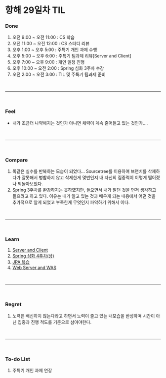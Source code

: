 # 항해 29일차 TIL

 ### Done
 1) 오전 9:00 ~ 오전 11:00 : CS 학습
 2) 오전 11:00 ~ 오전 12:00 : CS 스터디 리뷰
 3) 오후 1:00 ~ 오후 5:00 : 주특기 개인 과제 수행
 4) 오후 5:00 ~ 오후 6:00 : 주특기 팀과제 리뷰[Server and Client]
 5) 오후 7:00 ~ 오후 9:00 : 개인 일정 진행
 6) 오후 10:00 ~ 오전 2:00 : Spring 심화 3주차 수강 
 7) 오전 2:00 ~ 오전 3:00 : TIL 및 주특기 팀과제 준비

<br />
<hr>
<br />

### Feel
  - 내가 조금더 나약해지는 것인가 아니면 체력이 계속 줄어들고 있는 것인가.... 

<br />
<hr>
<br />

### Compare
  1. 똑같은 실수를 반복하는 모습이 되었다... Sourcetree를 이용하여 브랜치를 삭제하다가 잘못해서 병합하지 않고 삭제한게 몇번인지 내 자신의 집중력이 이렇게 떨어졌나 되돌아보았다.
  2. Spring 3주차를 완강하지는 못하였지만, 들으면서 내가 알던 것을 먼저 생각하고 들으려고 하고 있다. 이유는 내가 알고 있는 것과 배우게 되는 내용에서 어떤 것을 추가적으로 알게 되었고 부족한게 무엇인지 파악하기 위해서 이다.

<br />
<hr>
<br />

### Learn
  1. [Server and Client](https://github.com/bang-star/TIL/blob/main/web/ServerAndClient.md)
  2. [Spring 심화 4주차(상)](https://to-be-a-artist.tistory.com/124)
  3. [JPA 복습](https://github.com/bang-star/TIL/blob/main/Database/JPA_Review.md)
  4. [Web Server and WAS](https://github.com/bang-star/TIL/blob/main/web/Was%20and%20WebServer.md)

<br />
<hr>
<br />

### Regret 
  1. 노력은 배신하지 않는다라고 하면서 노력이 줄고 있는 내모습을 반성하며 시간이 아닌 집중과 진행 척도를 기준으로 삼아야한다.
   
<br />
<hr>
<br />

### To-do List 
  1. 주특기 개인 과제 연장
